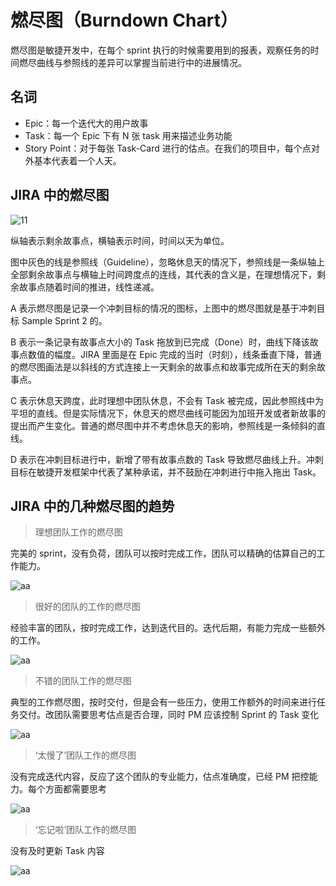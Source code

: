 # 燃尽图（Burndown Chart）

燃尽图是敏捷开发中，在每个 sprint 执行的时候需要用到的报表，观察任务的时间燃尽曲线与参照线的差异可以掌握当前进行中的进展情况。

## 名词

- Epic：每一个迭代大的用户故事
- Task：每一个 Epic 下有 N 张 task 用来描述业务功能
- Story Point：对于每张 Task-Card 进行的估点。在我们的项目中，每个点对外基本代表着一个人天。

## JIRA 中的燃尽图

![11](https://upload-images.jianshu.io/upload_images/67301-59a120db2b0bdeeb.jpg)

纵轴表示剩余故事点，横轴表示时间，时间以天为单位。

图中灰色的线是参照线（Guideline），忽略休息天的情况下，参照线是一条纵轴上全部剩余故事点与横轴上时间跨度点的连线，其代表的含义是，在理想情况下，剩余故事点随着时间的推进，线性递减。

A 表示燃尽图是记录一个冲刺目标的情况的图标，上图中的燃尽图就是基于冲刺目标 Sample Sprint 2 的。

B 表示一条记录有故事点大小的 Task 拖放到已完成（Done）时，曲线下降该故事点数值的幅度。JIRA 里面是在 Epic 完成的当时（时刻），线条垂直下降，普通的燃尽图画法是以斜线的方式连接上一天剩余的故事点和故事完成所在天的剩余故事点。

C 表示休息天跨度，此时理想中团队休息，不会有 Task 被完成，因此参照线中为平坦的直线。但是实际情况下，休息天的燃尽曲线可能因为加班开发或者新故事的提出而产生变化。普通的燃尽图中并不考虑休息天的影响，参照线是一条倾斜的直线。

D 表示在冲刺目标进行中，新增了带有故事点数的 Task 导致燃尽曲线上升。冲刺目标在敏捷开发框架中代表了某种承诺，并不鼓励在冲刺进行中拖入拖出 Task。

## JIRA 中的几种燃尽图的趋势

> 理想团队工作的燃尽图

完美的 sprint，没有负荷，团队可以按时完成工作，团队可以精确的估算自己的工作能力。

![aa](https://pic3.zhimg.com/80/v2-36313e41a2572466fb0bd6a209a581be_hd.jpg)

> 很好的团队的工作的燃尽图

经验丰富的团队，按时完成工作，达到迭代目的。迭代后期，有能力完成一些额外的工作。

![aa](https://pic4.zhimg.com/80/v2-ecb620a69a8518b78feba797e7bdfb63_hd.jpg)

> 不错的团队工作的燃尽图

典型的工作燃尽图，按时交付，但是会有一些压力，使用工作额外的时间来进行任务交付。改团队需要思考估点是否合理，同时 PM 应该控制 Sprint 的 Task 变化

![aa](https://pic2.zhimg.com/80/v2-acc38deff126edf2a54b570579e40fe5_hd.jpg)

> ‘太慢了’团队工作的燃尽图

没有完成迭代内容，反应了这个团队的专业能力，估点准确度，已经 PM 把控能力。每个方面都需要思考

![aa](https://pic3.zhimg.com/80/v2-7ecfa0c16a052796508ee150e735c6e2_hd.jpg)

> ‘忘记啦’团队工作的燃尽图

没有及时更新 Task 内容

![aa](https://pic2.zhimg.com/80/v2-713779d8bfd00d767d27ebd9d44408fd_hd.jpg)
